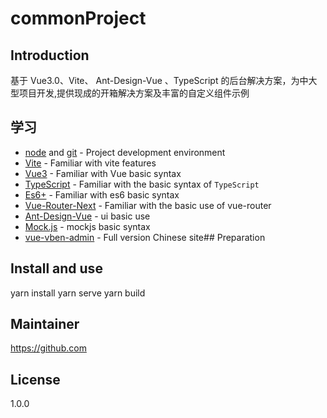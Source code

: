 <h1>commonProject</h1>

## Introduction

基于 Vue3.0、Vite、 Ant-Design-Vue 、TypeScript 的后台解决方案，为中大型项目开发,提供现成的开箱解决方案及丰富的自定义组件示例

## 学习

- [node](http://nodejs.org/) and [git](https://git-scm.com/) - Project development environment
- [Vite](https://vitejs.dev/) - Familiar with vite features
- [Vue3](https://v3.vuejs.org/) - Familiar with Vue basic syntax
- [TypeScript](https://www.typescriptlang.org/) - Familiar with the basic syntax of `TypeScript`
- [Es6+](http://es6.ruanyifeng.com/) - Familiar with es6 basic syntax
- [Vue-Router-Next](https://next.router.vuejs.org/) - Familiar with the basic use of vue-router
- [Ant-Design-Vue](https://2x.antdv.com/docs/vue/introduce-cn/) - ui basic use
- [Mock.js](https://github.com/nuysoft/Mock) - mockjs basic syntax
- [vue-vben-admin](https://vvbin.cn/next/) - Full version Chinese site## Preparation

## Install and use

yarn install 
yarn serve 
yarn build

## Maintainer

https://github.com

## License
1.0.0
